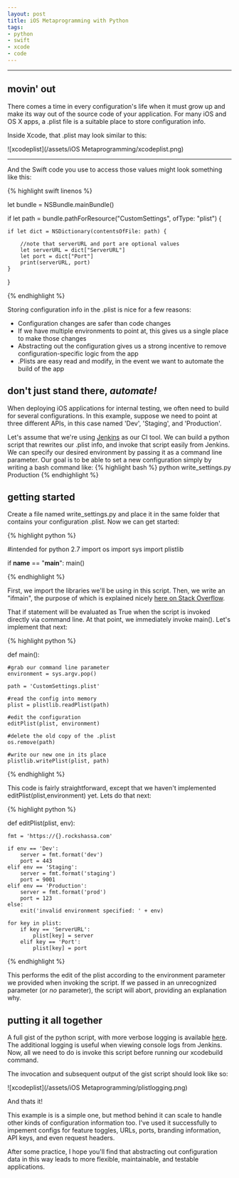 ```yaml
---
layout: post
title: iOS Metaprogramming with Python
tags:
- python
- swift
- xcode
- code
---
```


----

movin' out
----------

There comes a time in every configuration's life when it must grow up and make its way out of the source code of your application. For many iOS and OS X apps, a .plist file is a suitable place to store configuration info. 

Inside Xcode, that .plist may look similar to this:


![xcodeplist](/assets/iOS Metaprogramming/xcodeplist.png)

----
And the Swift code you use to access those values might look something like this:


{% highlight swift linenos %}

let bundle = NSBundle.mainBundle()
        
if let path = bundle.pathForResource("CustomSettings", ofType: "plist") {
    
    if let dict = NSDictionary(contentsOfFile: path) {

        //note that serverURL and port are optional values        
        let serverURL = dict["ServerURL"]
        let port = dict["Port"]
        print(serverURL, port)
    }
}

{% endhighlight %}

Storing configuration info in the .plist is nice for a few reasons:

* Configuration changes are safer than code changes
* If we have multiple environments to point at, this gives us a single place to make those changes
* Abstracting out the configuration gives us a strong incentive to remove configuration-specific logic from the app
* .Plists are easy read and modify, in the event we want to automate the build of the app


don't just stand there, *automate!*
---------------------------------

When deploying iOS applications for internal testing, we often need to build for several configurations. In this example, suppose we need to point at three different APIs, in this case named 'Dev', 'Staging', and 'Production'. 

Let's assume that we're using [Jenkins](https://jenkins-ci.org/) as our CI tool. We can build a python script that rewrites our .plist info, and invoke that script easily from Jenkins. We can specify our desired environment by passing it as a command line parameter. Our goal is to be able to set a new configuration simply by writing a bash command like:
{% highlight bash %}
python write_settings.py Production
{% endhighlight %}

getting started
---------------

Create a file named write_settings.py and place it in the same folder that contains your configuration .plist. Now we can get started:

{% highlight python %}

#intended for python 2.7
import os
import sys
import plistlib

if __name__ == "__main__":
	main()

{% endhighlight %}

First, we import the libraries we'll be using in this script. Then, we write an "ifmain", the purpose of which is explained nicely [here on Stack Overflow](http://stackoverflow.com/questions/419163/what-does-if-name-main-do).

That if statement will be evaluated as True when the script is invoked directly via command line. At that point, we immediately invoke main(). Let's implement that next:

{% highlight python %}

def main():

	#grab our command line parameter
	environment = sys.argv.pop()

	path = 'CustomSettings.plist'

	#read the config into memory
	plist = plistlib.readPlist(path)

	#edit the configuration
	editPlist(plist, environment)

	#delete the old copy of the .plist
	os.remove(path)
	
	#write our new one in its place
	plistlib.writePlist(plist, path)
	

{% endhighlight %}

This code is fairly straightforward, except that we haven't implemented editPlist(plist,environment) yet. Lets do that next:

{% highlight python %}

def editPlist(plist, env):

	fmt = 'https://{}.rockshassa.com'

	if env == 'Dev':
		server = fmt.format('dev')
		port = 443
	elif env == 'Staging':
		server = fmt.format('staging')
		port = 9001
	elif env == 'Production':
		server = fmt.format('prod')
		port = 123
	else:
		exit('invalid environment specified: ' + env)
	
	for key in plist:
		if key == 'ServerURL':
			plist[key] = server
		elif key == 'Port':
			plist[key] = port	

{% endhighlight %}

This performs the edit of the plist according to the environment parameter we provided when invoking the script. If we passed in an unrecognized parameter (or _no_ parameter), the script will abort, providing an explanation why. 

putting it all together
-------

A full gist of the python script, with more verbose logging is available [here](https://gist.github.com/rockshassa/b45edf149479b357c57f). The additional logging is useful when viewing console logs from Jenkins. Now, all we need to do is invoke this script before running our xcodebuild command. 

The invocation and subsequent output of the gist script should look like so:

![xcodeplist](/assets/iOS Metaprogramming/plistlogging.png)


And thats it! 

This example is is a simple one, but method behind it can scale to handle other kinds of configuration information too. I've used it successfully to impement configs for feature toggles, URLs, ports, branding information, API keys, and even request headers. 

After some practice, I hope you'll find that abstracting out configuration data in this way leads to more flexible, maintainable, and testable applications. 

